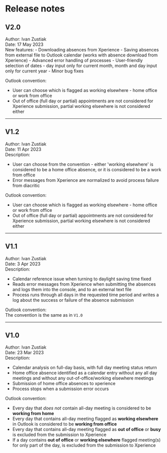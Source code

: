 # Release notes

## V2.0

Author: Ivan Zustiak  
Date: 17 May 2023  
New features:
    - Downloading absences from Xperience
    - Saving absences from external file to Outlook calendar (works with 
    absence download from Xperience)
    - Advanced error handling of processes
    - User-friendly selection of dates - day input only for current month,
    month and day input only for current year
    - Minor bug fixes

Outlook convention:  
- User can choose which is flagged as working elsewhere - home office or work
from office
- Out of office (full day or partial) appointments are not considered for
Xperience submission, partial working elsewhere is not considered either

--------------------------------------------------------------------------------
## V1.2

Author: Ivan Zustiak  
Date: 11 Apr 2023  
Description:  
- User can choose from the convention - either 'working elsewhere' is considered
to be a home office absence, or it is considered to be a work from office
- Error messages from Xperience are normalized to avoid process failure from
diacritic

Outlook convention:  
- User can choose which is flagged as working elsewhere - home office or work
from office
- Out of office (full day or partial) appointments are not considered for
Xperience submission, partial working elsewhere is not considered either

--------------------------------------------------------------------------------
## V1.1

Author: Ivan Zustiak  
Date: 3 Apr 2023  
Description:  
- Calendar reference issue when turning to daylight saving time fixed
- Reads error messages from Xperience when submitting the absences and logs them
into the console, and to an external text file
- Process runs through all days in the requested time period and writes a log
about the success or failure of the absence submission  
  
Outlook convention:  
The convention is the same as in `V1.0`

--------------------------------------------------------------------------------
## V1.0

Author: Ivan Zustiak  
Date: 23 Mar 2023  
Description:  
- Calendar analysis on full-day basis, with full day meeting status return
- Home office absence identified as a calendar entry without any all day
meetings and without any out-of-office/working elsewhere meetings
- Submission of home office absences to xperience
- Process stops when a submission error occurs  
  
Outlook convention:  
- Every day that *does not* contain all-day meeting is considered to be
**working from home**
- Every day that contains all-day meeting flagged as **working elsewhere** in
Outlook is considered to be **working from office**
- Every day that contains all-day meeting flagged as **out of office** or
**busy** is excluded from the submission to Xperience
- If a day contains **out of office** or **working elsewhere** flagged
meeting(s) for only part of the day, is excluded from the submission to
Xperience
